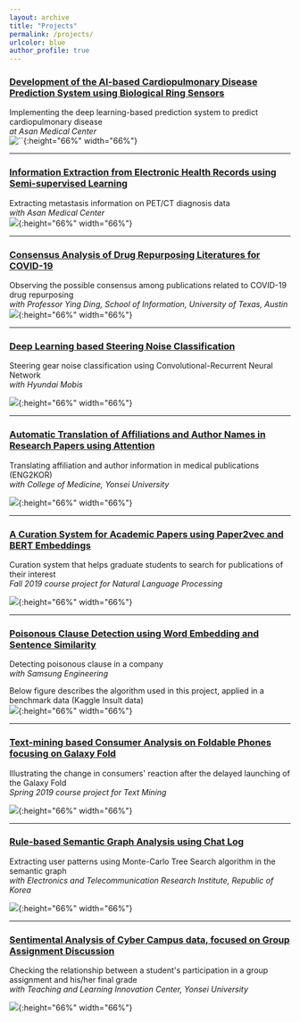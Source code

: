 ```yaml
---
layout: archive
title: "Projects"
permalink: /projects/
urlcolor: blue
author_profile: true
---
```


### [Development of the AI-based Cardiopulmonary Disease Prediction System using Biological Ring Sensors](https://namupark.github.io/projects/1/)

Implementing the deep learning-based prediction system to predict cardiopulmonary disease  
*at Asan Medical Center*   
![``](./cardio_prediction.png){:height="66%" width="66%"}

------

### [Information Extraction from Electronic Health Records using Semi-supervised Learning](https://namupark.github.io/projects/1/)

Extracting metastasis information on PET/CT diagnosis data  
*with Asan Medical Center*   
![](./petct.png){:height="66%" width="66%"}

------

### [Consensus Analysis of Drug Repurposing Literatures for COVID-19](https://namupark.github.io/projects/2/)

Observing the possible consensus among publications related to COVID-19 drug repurposing  
*with Professor Ying Ding, School of Information, University of Texas, Austin*  
![](./drug_repurposing.png){:height="66%" width="66%"}

------

### [Deep Learning based Steering Noise Classification](https://namupark.github.io/projects/3/)

Steering gear noise classification using Convolutional-Recurrent Neural Network  
*with Hyundai Mobis*  

![](./steering_noise.png){:height="66%" width="66%"}

------

### [Automatic Translation of Affiliations and Author Names in Research Papers using Attention](https://namupark.github.io/projects/4/)

Translating affiliation and author information in medical publications (ENG2KOR)  
*with College of Medicine, Yonsei University*  

![](./translator.png){:height="66%" width="66%"}

------

### [A Curation System for Academic Papers using Paper2vec and BERT Embeddings](https://namupark.github.io/projects/5/)

Curation system that helps graduate students to search for publications of their interest  
*Fall 2019 course project for Natural Language Processing*  

![](./django_web.png){:height="66%" width="66%"}

------

### [Poisonous Clause Detection using Word Embedding and Sentence Similarity](https://namupark.github.io/projects/6/)

Detecting poisonous clause in a company  
*with Samsung Engineering*  

Below figure describes the algorithm used in this project, applied in a benchmark data (Kaggle Insult data)  
![](./clause.png){:height="66%" width="66%"}

------

### [Text-mining based Consumer Analysis on Foldable Phones focusing on Galaxy Fold](https://namupark.github.io/projects/7/)

Illustrating the change in consumers' reaction after the delayed launching of the Galaxy Fold  
*Spring 2019 course project for Text Mining* 

![](./galaxy_fold.png){:height="66%" width="66%"}

------

### [Rule-based Semantic Graph Analysis using Chat Log](https://namupark.github.io/projects/8/)

Extracting user patterns using Monte-Carlo Tree Search algorithm in the semantic graph  
*with Electronics and Telecommunication Research Institute, Republic of Korea*

![](./etri.png){:height="66%" width="66%"}

------

### [Sentimental Analysis of Cyber Campus data, focused on Group Assignment Discussion](https://namupark.github.io/projects/10/)

Checking the relationship between a student's participation in a group assignment and his/her final grade  
*with Teaching and Learning Innovation Center, Yonsei University*   


![](./cyber_campus.png){:height="66%" width="66%"}